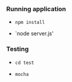 ### Running application

- `npm install`

- `node server.js'

### Testing

- `cd test`

- `mocha`


